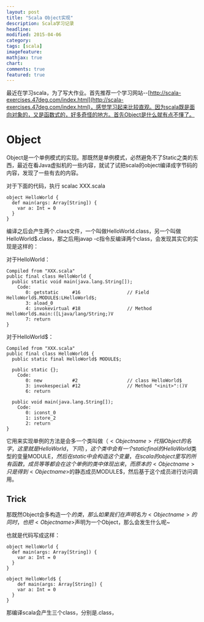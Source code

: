 ```yaml
---
layout: post
title: "Scala Object实现"
description: Scala学习记录
headline:
modified: 2015-04-06
category: 
tags: [scala]
imagefeature:
mathjax: true
chart:
comments: true
featured: true
---
```


最近在学习scala，为了写大作业。首先推荐一个学习网站--[http://scala-exercises.47deg.com/index.html](http://scala-exercises.47deg.com/index.html)，感觉学习起来比较直观。因为scala既是面向对象的，又是函数式的，好多奇怪的地方。首先Object是什么就有点不懂了。

# Object

Object是一个单例模式的实现。那既然是单例模式，必然避免不了Static之类的东西，最近在看Java虚拟机的一些内容，就试了试把scala的object编译成字节码的内容，发现了一些有去的内容。

对于下面的代码，执行 scalac XXX.scala

	object HelloWorld {
	  def main(args: Array[String]) {
	    var a: Int = 0
	  }
	}

编译之后会产生两个.class文件，一个叫做HelloWorld.class，另一个叫做HelloWorld$.class，那之后用javap -c指令反编译两个class，会发现其实它的实现是这样的：

对于HelloWorld：

	Compiled from "XXX.scala"
	public final class HelloWorld {
	  public static void main(java.lang.String[]);
	    Code:
	       0: getstatic     #16                 // Field HelloWorld$.MODULE$:LHelloWorld$;
	       3: aload_0
	       4: invokevirtual #18                 // Method HelloWorld$.main:([Ljava/lang/String;)V
	       7: return
	}

对于HelloWorld$：

	Compiled from "XXX.scala"
	public final class HelloWorld$ {
	  public static final HelloWorld$ MODULE$;

	  public static {};
	    Code:
	       0: new           #2                  // class HelloWorld$
	       3: invokespecial #12                 // Method "<init>":()V
	       6: return

	  public void main(java.lang.String[]);
	    Code:
	       0: iconst_0
	       1: istore_2
	       2: return
	}

它用来实现单例的方法是会多一个类叫做<Object name>$（<Object name>代指Object的名字，这里就是HelloWorld，下同），这个类中会有一个static final的HelloWorld$类型的变量MODULE$，然后在static{}中会构造这个变量，在scala的object里写的所有函数，成员等等都会在这个单例的类中体现出来，而原本的<Object name>只是得到<Object name>$的静态成员MODULE$，然后基于这个成员进行访问调用。

## Trick

那既然Object会多构造一个<Object name>$的类，那么如果我们在声明名为<Object name>的同时，也把<Object name>$声明为一个Object，那么会发生什么呢~

也就是代码写成这样：

	object HelloWorld {
	  def main(args: Array[String]) {
	    var a: Int = 0
	  }
	}

	object HelloWorld$ {
		def main(args: Array[String]) {
	    var a: Int = 0
	  }
	}

那编译scala会产生三个class，分别是<Object name>.class，<Object name>$.class，<Object name>$$.class。

这时候执行scala HelloWorld，那么就会报错：

<pre>
	java.lang.NoSuchFieldError: MODULE$
</pre>

这样的错误，真是看到都不知道是哪里的问题，当然前提是会有人写这么坑的代码0.0

PS:感觉写Scala，报错基本都是报Java的错误，好坑啊。